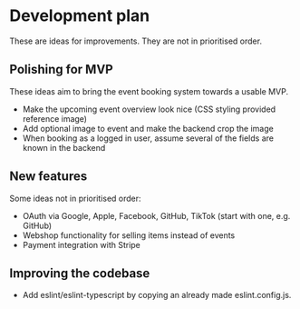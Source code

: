 # Development plan

These are ideas for improvements. They are not in prioritised order.

## Polishing for MVP

These ideas aim to bring the event booking system towards a usable MVP.

- Make the upcoming event overview look nice (CSS styling provided reference image)
- Add optional image to event and make the backend crop the image
- When booking as a logged in user, assume several of the fields are known in the backend

## New features

Some ideas not in prioritised order:

- OAuth via Google, Apple, Facebook, GitHub, TikTok (start with one, e.g. GitHub)
- Webshop functionality for selling items instead of events
- Payment integration with Stripe

## Improving the codebase

- Add eslint/eslint-typescript by copying an already made eslint.config.js.